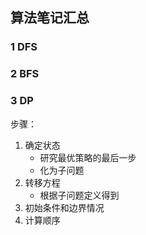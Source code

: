 ## 算法笔记汇总

### 1 DFS

### 2 BFS

### 3 DP

步骤：

1. 确定状态
   - 研究最优策略的最后一步
   - 化为子问题
2. 转移方程
   - 根据子问题定义得到
3. 初始条件和边界情况
4. 计算顺序

``` java
```



